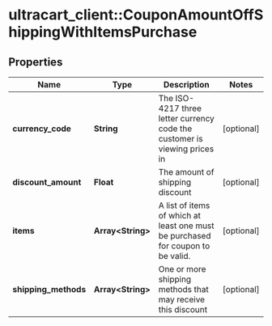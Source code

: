 # ultracart_client::CouponAmountOffShippingWithItemsPurchase

## Properties
Name | Type | Description | Notes
------------ | ------------- | ------------- | -------------
**currency_code** | **String** | The ISO-4217 three letter currency code the customer is viewing prices in | [optional] 
**discount_amount** | **Float** | The amount of shipping discount | [optional] 
**items** | **Array&lt;String&gt;** | A list of items of which at least one must be purchased for coupon to be valid. | [optional] 
**shipping_methods** | **Array&lt;String&gt;** | One or more shipping methods that may receive this discount | [optional] 


